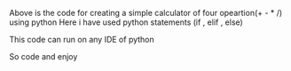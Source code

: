Above is the code for creating a simple calculator of four opeartion(+  -  *  /) using python
Here i have used python statements (if , elif , else)


This code can run on any IDE of python 

So code and enjoy
